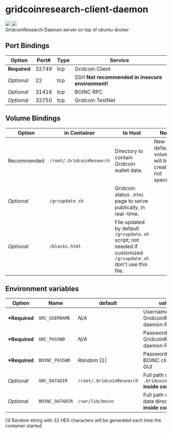 # gridcoinresearch-client-daemon
[![](https://images.microbadger.com/badges/version/hdavid0510/gridcoinresearch-client-daemon:latest.svg)](https://microbadger.com/images/hdavid0510/gridcoinresearch-client-daemon:latest)
[![](https://images.microbadger.com/badges/image/hdavid0510/gridcoinresearch-client-daemon:latest.svg)](https://microbadger.com/images/hdavid0510/gridcoinresearch-client-daemon:latest)  
GridcoinResearch Daemon server on top of ubuntu docker

## Port Bindings
| Option | Port# | Type | Service |
| ------ | ----- | ---- | ------- |
|__Required__|32749|tcp| Gridcoin Client|
|_Optional_|22|tcp|SSH __Not recommended in insecure environment!__|
|_Optional_|31416|tcp| BOINC RPC|
|_Optional_|32750|tcp| Gridcoin TestNet|

## Volume Bindings
| Option | in Container | to Host | Note |
| ------ | ------------ | ------- | ---- |
|Recommended| `/root/.GridcoinResearch` | Directory to contain Gridcoin wallet data. | New default volume will be created if not specified. |
|_Optional_| `/grcupdate.sh` | Gridcoin status `.html` page to serve publically, in real-time. | |
|_Optional_| `/blocks.html` | File updated by default `/grcupdate.sh` script; not needed if customized `/grcupdate.sh` don't use this file. | |


## Environment variables
| Option | Name | default | value |
| ------ | ---- | ------- | ----- |
|__*Required__|`GRC_USERNAME`	|_N/A_	|Username for GridcoinResearch daemon RPC	|
|__*Required__|`GRC_PASSWD`	|_N/A_	|Password for GridcoinResearch daemon RPC	|
|__*Required__|`BOINC_PASSWD`	|_Random_ [1]	|Password for BOINC client RPC GUI	|
|_Optional_|`GRC_DATADIR`	|`/root/.GridcoinResearch`	|Full path of `.GridcoinResearch` __inside container__	|
|_Optional_|`BOINC_DATADIR`|`/var/lib/boinc`	|Full path of BOINC data directory __inside container__	|
[1] Random string with 32 HEX characters will be generated each time the container started.